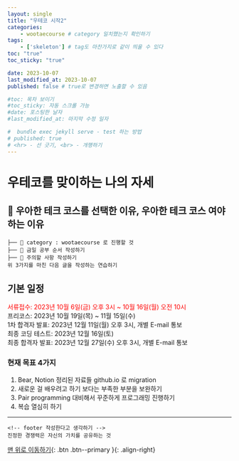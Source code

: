 ```yaml
---
layout: single
title: "우테코 시작2"
categories:
    - wootaecourse # category 일치했는지 확인하기 
tags:
    - ['skeleton'] # tag도 마찬가지로 같이 띄울 수 있다 
toc: "true"
toc_sticky: "true"

date: 2023-10-07
last_modified_at: 2023-10-07
published: false # true로 변경하면 노출할 수 있음 

#toc: 목차 보이기 
#toc_sticky: 자동 스크롤 가능 
#date: 포스팅한 날자 
#last_modified_at: 마지막 수정 일자 

#  bundle exec jekyll serve - test 하는 방법 
# published: true 
# <hr> - 선 긋기, <br> - 개행하기 
---
```

# 우테코를 맞이하는 나의 자세 

## 📁 우아한 테크 코스를 선택한 이유, 우아한 테크 코스 여야 하는 이유 
```
├── 📁 category : wootaecourse 로 진행할 것 
├── 📁 금일 공부 순서 작성하기 
├── 📁 주의할 사항 작성하기
위 3가지를 마친 다음 글을 작성하는 연습하기 
```
## 기본 일정 
<span style="color: red">서류접수: 2023년 10월 6일(금) 오후 3시 ~ 10월 16일(월) 오전 10시</span>
<br>
프리코스: 2023년 10월 19일(목) ~ 11월 15일(수)
<br>
1차 합격자 발표: 2023년 12월 11일(월) 오후 3시, 개별 E-mail 통보
<br>
최종 코딩 테스트: 2023년 12월 16일(토)
<br>
최종 합격자 발표: 2023년 12월 27일(수) 오후 3시, 개별 E-mail 통보
<br>

### 현재 목표 4가지 

1. Bear, Notion 정리된 자료들 github.io 로 migration
2. 새로운 걸 배우려고 하기 보다는 부족한 부분을 보완하기
3. Pair programming 대비해서 꾸준하게 프로그래밍 진행하기
4. 복습 열심히 하기

***
    <!-- footer 작성한다고 생각하기 -->
    진정한 경쟁력은 자신의 가치를 공유하는 것


[맨 위로 이동하기](#){: .btn .btn--primary }{: .align-right}







